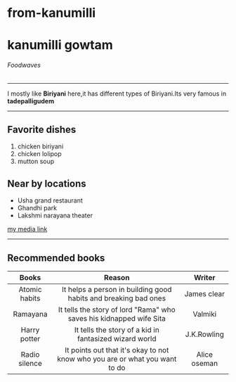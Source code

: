# from-kanumilli
# kanumilli gowtam
###### Foodwaves
__________
I mostly like **Biriyani** here,it has different types of Biriyani.Its very famous in **tadepalligudem**

---

## Favorite dishes
1. chicken biriyani
2. chicken lolipop
3. mutton soup

## Near by locations
* Usha grand restaurant
* Ghandhi park
* Lakshmi narayana theater

[my media link](https://github.com/kanumilligowtam/from-kanumilli/blob/f1233d20979a014399a3e20c65e2cefd86dd55b2/MyMedia.md)


-----

## Recommended books

|Books|Reason|Writer|
|:---:|:---:|:---:|
|Atomic habits|It helps a person in building good habits and breaking bad ones|James clear|
|Ramayana|It tells the story of lord "Rama" who  saves his kidnapped wife Sita|Valmiki|
|Harry potter|It tells the story of a kid in fantasized wizard world|J.K.Rowling|
|Radio silence|It points out that it's okay to not know who you are or what you want to do|Alice oseman|